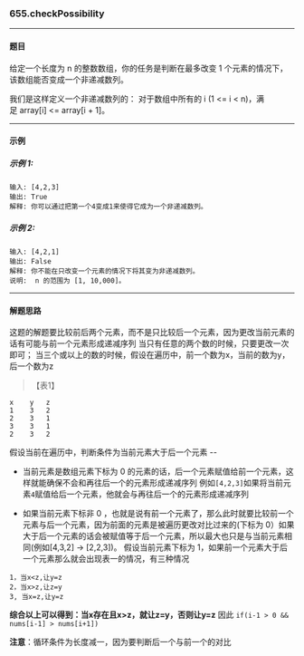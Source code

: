 ### 655.checkPossibility
----
#### 题目
给定一个长度为 n 的整数数组，你的任务是判断在最多改变 1 个元素的情况下，该数组能否变成一个非递减数列。

我们是这样定义一个非递减数列的： 对于数组中所有的 i (1 <= i < n)，满足 array[i] <= array[i + 1]。

----
#### 示例

##### 示例 1:

```
输入: [4,2,3]
输出: True
解释: 你可以通过把第一个4变成1来使得它成为一个非递减数列。
```

##### 示例 2:

```
输入: [4,2,1]
输出: False
解释: 你不能在只改变一个元素的情况下将其变为非递减数列。
说明:  n 的范围为 [1, 10,000]。
```

----
#### 解题思路
这题的解题要比较前后两个元素，而不是只比较后一个元素，因为更改当前元素的话有可能与前一个元素形成递减序列
当只有任意的两个数的时候，只要更改一次即可；
当三个或以上的数的时候，假设在遍历中，前一个数为x，当前的数为y，后一个数为z
> 【表1】
```
x    y   z
1    3   2
2    3   1
3    3   1
2    3   2
```
假设当前在遍历中，判断条件为当前元素大于后一个元素 -- 
- 当前元素是数组元素下标为 0 的元素的话，后一个元素赋值给前一个元素，这样就能确保不会和再往后一个的元素形成递减序列
例如``[4,2,3]``如果将当前元素``4``赋值给后一个元素，他就会与再往后一个的元素形成递减序列


- 如果当前元素下标非 0 ，也就是说有前一个元素了，那么此时就要比较前一个元素与后一个元素，因为前面的元素是被遍历更改对比过来的(下标为 0）如果大于后一个元素的话会被赋值等于后一个元素，所以最大也只是与当前元素相同(例如[4,3,2] -> [2,2,3])。
假设当前元素下标为 1，如果前一个元素大于后一个元素那么就会出现表一的情况，有三种情况

```
1，当x<z,让y=z
2，当x>z,让z=y
3, 当x=z,让y=z
```
**综合以上可以得到：当x存在且x>z，就让z=y，否则让y=z**
因此 ``if(i-1 > 0 && nums[i-1] > nums[i+1])``

**注意**：循环条件为长度减一，因为要判断后一个与前一个的对比
